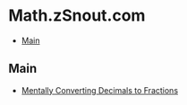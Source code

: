 # Math.zSnout.com
 - [Main](#main)

## Main
 - [Mentally Converting Decimals to Fractions](/decimal-to-fraction)
